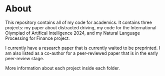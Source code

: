 # About
This repository contains all of my code for academics.
It contains three projects: my paper about distracted driving, my code for the International Olympiad of Artifical Intelligence 2024, and my Natural Language Processing for Finance project.

I currently have a research paper that is currently waited to be preprinted. I am also listed as a co-author for a peer-reviewed paper that is in the early peer-review stage.

More information about each project inside each folder.